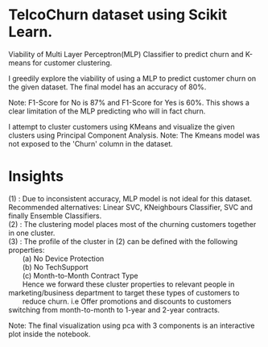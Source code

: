 # TelcoChurn dataset using Scikit Learn.
Viability of Multi Layer Perceptron(MLP) Classifier to predict churn and K-means for customer clustering.

I greedily explore the viability of using a MLP to predict customer churn on the given dataset.
The final model has an accuracy of 80%.

Note: F1-Score for No is 87% and F1-Score for Yes is 60%. This shows a clear limitation of the MLP predicting who will in fact churn.

I attempt to cluster customers using KMeans and visualize the given clusters using Principal Component Analysis.
Note: The Kmeans model was not exposed to the 'Churn' column in the dataset.

# Insights
(1) : Due to inconsistent accuracy, MLP model is not ideal for this dataset. Recommended alternatives: Linear SVC, KNeighbours Classifier, SVC and finally Ensemble Classifiers. <br>
(2) : The clustering model places most of the churning customers together in one cluster. <br>
(3) : The profile of the cluster in (2) can be defined with the following properties:<br />
  (a) No Device Protection<br />
  (b) No TechSupport<br />
  (c) Month-to-Month Contract Type<br />
  Hence we forward these cluster properties to relevant people in marketing/business department to target these types of customers to<br />
  reduce churn. i.e Offer promotions and discounts to customers switching from month-to-month to 1-year and 2-year contracts.<br />
  
Note: The final visualization using pca with 3 components is an interactive plot inside the notebook.
